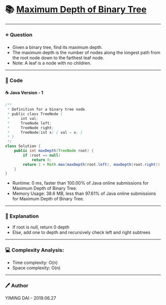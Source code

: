 # :books: [Maximum Depth of Binary Tree](https://leetcode.com/problems/maximum-depth-of-binary-tree/)

---

### :star: Question

- Given a binary tree, find its maximum depth.
- The maximum depth is the number of nodes along the longest path from the root node down to the farthest leaf node.
- Note: A leaf is a node with no children.

---

### :hammer: Code

#### :coffee: Java Version - 1

```java
/**
 * Definition for a binary tree node.
 * public class TreeNode {
 *     int val;
 *     TreeNode left;
 *     TreeNode right;
 *     TreeNode(int x) { val = x; }
 * }
 */
class Solution {
    public int maxDepth(TreeNode root) {
        if (root == null)
            return 0;
        return 1 + Math.max(maxDepth(root.left), maxDepth(root.right));
    }
}
```

- Runtime: 0 ms, faster than 100.00% of Java online submissions for Maximum Depth of Binary Tree.
- Memory Usage: 38.6 MB, less than 97.61% of Java online submissions for Maximum Depth of Binary Tree.

---

### :pencil: Explanation

- If root is null, return 0 depth
- Else, add one to depth and recursively check left and right subtrees

---

### :computer: Complexity Analysis:

- Time complexity: O(n)
- Space complexity: O(n)

---

### :pen: Author
YIMING DAI - 2019.06.27
